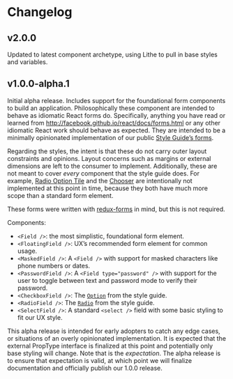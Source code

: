 # Changelog

## v2.0.0

Updated to latest component archetype, using Lithe to pull in base styles and variables.

## v1.0.0-alpha.1

Initial alpha release. Includes support for the foundational form components to build an
application. Philosophically these component are intended to behave as idiomatic React forms do.
Specifically, anything you have read or learned from http://facebook.github.io/react/docs/forms.html
or any other idiomatic React work should behave as expected. They are intended to be a minimally
opinionated implementation of our public [Style Guide’s forms](http://walmartlabs.github.io/web-style-guide/#form-control).

Regarding the styles, the intent is that these do not carry outer layout constraints and opinions.
Layout concerns such as margins or external dimensions are left to the consumer to implement.
Additionally, these are not meant to cover *every* component that the style guide does. For example,
[Radio Option Tile](http://walmartlabs.github.io/web-style-guide/#radio-option-tile) and the
[Chooser](http://walmartlabs.github.io/web-style-guide/#chooser) are intentionally not implemented
at this point in time, because they both have much more scope than a standard form element.

These forms were written with [redux-forms](http://facebook.github.io/react/docs/forms.html)
in mind, but this is not required.

Components:

* `<Field />`: the most simplistic, foundational form element.
* `<FloatingField />`: UX’s recommended form element for common usage.
* `<MaskedField />`: A `<Field />` with support for masked characters like phone numbers or dates.
* `<PasswordField />`: A `<Field type="password" />` with support for the user to toggle between text and password mode to verify their password.
* `<CheckboxField />`: The [`Option`](http://walmartlabs.github.io/web-style-guide/#option) from the style guide.
* `<RadioField />`: The [`Radio`](http://walmartlabs.github.io/web-style-guide/#radio) from the style guide.
* `<SelectField />`: A standard `<select />` field with some basic styling to fit our UX style.

This alpha release is intended for early adopters to catch any edge cases, or situations of an
overly opinionated implementation. It is expected that the external PropType interface is finalized
at this point and potentially only base styling will change. Note that is the *expectation*. The
alpha release is to ensure that expectation is valid, at which point we will finalize documentation
and officially publish our 1.0.0 release.

